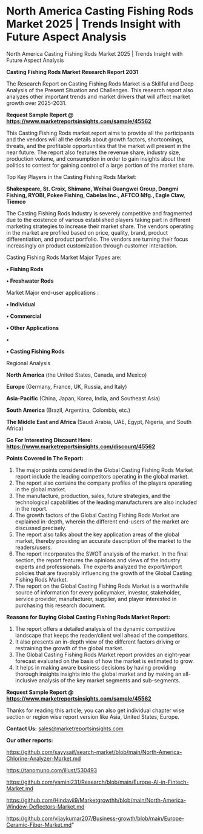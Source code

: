 # North America Casting Fishing Rods Market 2025 | Trends Insight with Future Aspect Analysis
North America Casting Fishing Rods Market 2025 | Trends Insight with Future Aspect Analysis

<strong>Casting Fishing Rods Market Research Report 2031</strong>

The Research Report on Casting Fishing Rods Market is a Skillful and Deep Analysis of the Present Situation and Challenges. This research report also analyzes other important trends and market drivers that will affect market growth over 2025-2031.

<strong>Request Sample Report @ <a href=https://www.marketreportsinsights.com/sample/45562>https://www.marketreportsinsights.com/sample/45562</a></strong>

This Casting Fishing Rods market report aims to provide all the participants and the vendors will all the details about growth factors, shortcomings, threats, and the profitable opportunities that the market will present in the near future. The report also features the revenue share, industry size, production volume, and consumption in order to gain insights about the politics to contest for gaining control of a large portion of the market share.

Top Key Players in the Casting Fishing Rods Market:

<strong>Shakespeare, St. Croix, Shimano, Weihai Guangwei Group, Dongmi Fishing, RYOBI, Pokee Fishing, Cabelas Inc., AFTCO Mfg., Eagle Claw, Tiemco</strong>

The Casting Fishing Rods Industry is severely competitive and fragmented due to the existence of various established players taking part in different marketing strategies to increase their market share. The vendors operating in the market are profiled based on price, quality, brand, product differentiation, and product portfolio. The vendors are turning their focus increasingly on product customization through customer interaction.

Casting Fishing Rods Market Major Types are:

<strong>•  Fishing Rods

•  Freshwater Rods</strong>

Market Major end-user applications :

<strong>•  Individual

•  Commercial

•  Other Applications

•  

•  Casting Fishing Rods</strong>

Regional Analysis

</u><strong><b>North America</b></strong> (the United States, Canada, and Mexico)

<strong><b>Europe </b></strong>(Germany, France, UK, Russia, and Italy)

<strong><b>Asia-Pacific</b></strong> (China, Japan, Korea, India, and Southeast Asia)

<strong><b>South America</b></strong> (Brazil, Argentina, Colombia, etc.)

<strong><b>The Middle East and Africa</b></strong> (Saudi Arabia, UAE, Egypt, Nigeria, and South Africa)

<strong>Go For Interesting Discount Here: <a href=https://www.marketreportsinsights.com/discount/45562>https://www.marketreportsinsights.com/discount/45562</a></strong>

<strong>Points Covered in The Report:</strong>
<ol>
  <li>The major points considered in the Global Casting Fishing Rods Market report include the leading competitors operating in the global market.</li>
  <li>The report also contains the company profiles of the players operating in the global market.</li>
  <li>The manufacture, production, sales, future strategies, and the technological capabilities of the leading manufacturers are also included in the report.</li>
  <li>The growth factors of the Global Casting Fishing Rods Market are explained in-depth, wherein the different end-users of the market are discussed precisely.</li>
  <li>The report also talks about the key application areas of the global market, thereby providing an accurate description of the market to the readers/users.</li>
  <li>The report incorporates the SWOT analysis of the market. In the final section, the report features the opinions and views of the industry experts and professionals. The experts analyzed the export/import policies that are favorably influencing the growth of the Global Casting Fishing Rods Market.</li>
  <li>The report on the Global Casting Fishing Rods Market is a worthwhile source of information for every policymaker, investor, stakeholder, service provider, manufacturer, supplier, and player interested in purchasing this research document.</li>
</ol>
<strong>Reasons for Buying Global Casting Fishing Rods Market Report:</strong>

<ol>
  <li>The report offers a detailed analysis of the dynamic competitive landscape that keeps the reader/client well ahead of the competitors.</li>
  <li>It also presents an in-depth view of the different factors driving or restraining the growth of the global market.</li>
  <li>The Global Casting Fishing Rods Market report provides an eight-year forecast evaluated on the basis of how the market is estimated to grow.</li>
  <li>It helps in making aware business decisions by having providing thorough insights insights into the global market and by making an all-inclusive analysis of the key market segments and sub-segments.</li>
</ol>
<strong>Request Sample Report @ <a href=https://www.marketreportsinsights.com/sample/45562>https://www.marketreportsinsights.com/sample/45562</a></strong>


Thanks for reading this article; you can also get individual chapter wise section or region wise report version like Asia, United States, Europe.

<strong>Contact Us:</strong>
sales@marketreportsinsights.com

<strong>Our other reports:</strong>

<a href=https://github.com/sayysaif/search-market/blob/main/North-America-Chlorine-Analyzer-Market.md>https://github.com/sayysaif/search-market/blob/main/North-America-Chlorine-Analyzer-Market.md</a>

<a href=https://tanomuno.com/illust/530493>https://tanomuno.com/illust/530493</a>

<a href=https://github.com/yamini231/Research/blob/main/Europe-AI-in-Fintech-Market.md>https://github.com/yamini231/Research/blob/main/Europe-AI-in-Fintech-Market.md</a>

<a href=https://github.com/Hindavii9/Marketgrowthh/blob/main/North-America-Window-Deflectors-Market.md>https://github.com/Hindavii9/Marketgrowthh/blob/main/North-America-Window-Deflectors-Market.md</a>

<a href=https://github.com/vijaykumar207/Business-growth/blob/main/Europe-Ceramic-Fiber-Market.md>https://github.com/vijaykumar207/Business-growth/blob/main/Europe-Ceramic-Fiber-Market.md</a>"
